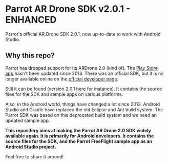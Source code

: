 # Parrot AR Drone SDK v2.0.1 - ENHANCED
Parrot's official AR.Drone SDK 2.0.1, now up-to-date to work with Android Studio.

## Why this repo?

Parrot has dropped support for its ARDrone 2.0 (kind of).
The [Play Store app](https://play.google.com/store/apps/details?id=com.parrot.freeflight&hl=en) hasn't been updated since 2013.
There was an official SDK, but it is no longer available online on the [official developer page](http://ardrone2.parrot.com/developer-zone/).

Still it can be found (version 2.0.1 [here](http://forum.developer.parrot.com/t/whats-the-state-of-the-sdk-support-for-ar-drone-2-0-ardrone-sdk-2-0-1-tar-gz/314) for instance).
It contains the source files for the SDK and sample apps on various platforms.

Also, in the Android world, things have changed a lot since 2013.
Android Studio and Gradle have replaced the old Eclipse and Ant build system.
The Parrot SDK was based on this deprecated build system and we need an updated sample app.

**This repository aims at making the Parrot AR Drone 2.0 SDK widely available again.
It is primarily for Android developers.
It contains the source files for the SDK, and the Parrot FreeFlight sample app as an Android Studio project.**


Feel free to share it around!
